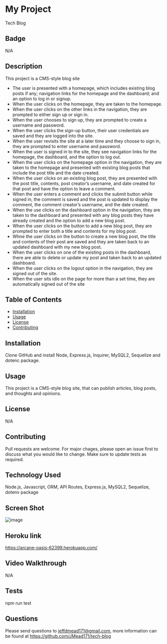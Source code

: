 # My Project       
Tech Blog
  

## Badge
N/A


## Description
This project is a CMS-style blog site
- The user is presented with a homepage, which includes existing blog posts if any; navigation links for the homepage and the dashboard; and an option to log in or signup.
- When the user clicks on the homepage, they are taken to the homepage.
- When the user clicks on the other links in the navigation, they are prompted to either sign up or sign in.
- When the user chooses to sign up, they are prompted to create a username and password.
- When the user clicks the sign-up button, their user credentials are saved and they are logged into the site.
- When the user revisits the site at a later time and they choose to sign in, they are prompted to enter username and password.
- When the user is signed in to the site, they see navigation links for the homepage, the dashboard, and the option to log out.
- When the user clicks on the homepage option in the navigation, they are taken to the homepage and presented with existing blog posts that include the post title and the date created.
- When the user clicks on an existing blog post, they are presented with the post title, contents, post creator’s username, and date created for that post and have the option to leave a comment.
- When the user enters a comment and clicks the submit button while signed in, the comment is saved and the post is updated to display the comment, the comment creator’s username, and the date created.
- When the use clicks on the dashboard option in the navigation, they are taken to the dashboard and presented with any blog posts they have already created and the option to add a new blog post.
- When the user clicks on the button to add a new blog post, they are prompted to enter both a title and contents for my blog post.
- Whne the user clicks on the button to create a new blog post, the title and contents of their post are saved and they are taken back to an updated dashboard with my new blog post.
- When the user clicks on one of the existing posts in the dashboard, there are able to delete or update my post and taken back to an updated dashboard.
- When the user clicks on the logout option in the navigation, they are signed out of the site.
- When the user sits idle on the page for more than a set time, they are automatically signed out of the site 

  
## Table of Contents
  
  * [Installation](#installation)
  * [Usage](#usage)
  * [License](#license)
  * [Contributing](#contributing)
  

## Installation
Clone GitHub and install Node, Express.js, Inquirer, MySQL2, Sequelize and dotenc package.
  
  
## Usage 
This project is a CMS-style blog site, that can publish articles, blog posts, and thoughts and opinions.


## License
N/A 
  

## Contributing
Pull requests are welcome. For major chages, please open an issue first to discuss what you would like to change. Make sure to update tests as required.
  

## Technology Used
Node.js, Javascript, ORM, API Routes, Express.js, MySQL2, Sequelize, dotenv package


## Screen Shot
![image](https://user-images.githubusercontent.com/64744763/92335099-c1ac2600-f061-11ea-8f9c-586361d32e07.png)


## Heroku link
https://arcane-oasis-62399.herokuapp.com/


## Video Walkthrough
N/A

## Tests
npm run test

  
## Questions
Please send questions to jeffdmead171@gmail.com, more information can be found at https://github.com/JMead171/tech-blog